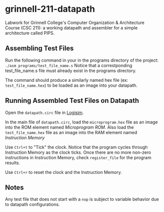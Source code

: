 # grinnell-211-datapath
Labwork for Grinnell College's Computer Organization &amp; Architecture Course (CSC 211): a working datapath and assembler for a simple architecture called PIPS. 

## Assembling Test Files
Run the following command in your in the programs directory of the project: `./asm programs/test_file_name.s` Notice that a correstponding test_file_name.s file must already exist in the programs directory.

The command should produce a similarly named hex file (ex: `test_file_name.hex`) to be loaded as an image into your datapath. 

## Running Assembled Test Files on Datapath

Open the `datapath.circ` file in [Logisim](http://www.cburch.com/logisim/).

In the main file of `datapath.circ`, load the `microprogram.hex` file as an image into the ROM element named *Microprogram ROM*. Also load the `test_file_name.hex` file as an image into the RAM element named *Instruction Memory*

Use `Ctrl+t` to "Tick" the clock. Notice that the program cycles through Instruction Memory as the clock ticks. Once there are no more non-zero instructions in Instruction Memory, check `register_file` for the program results.

Use `Ctrl+r` to reset the clock and the Instruction Memory. 

## Notes
Any test file that does not start with a `nop` is subject to variable behavior due to datapath configurations. 
